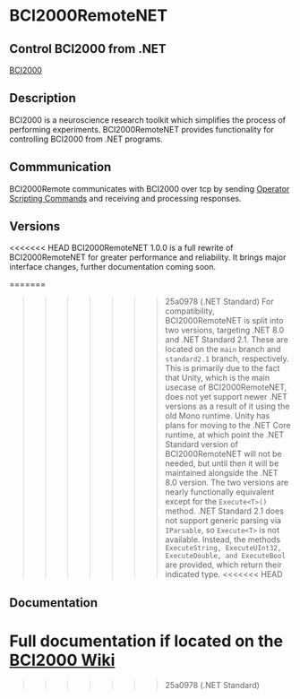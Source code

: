 BCI2000RemoteNET
===
Control BCI2000 from .NET
---

[BCI2000](https://www.BCI2000.org)

Description
---
BCI2000 is a neuroscience research toolkit which simplifies the process of performing experiments. BCI2000RemoteNET provides functionality for controlling BCI2000 from .NET programs.

Commmunication
---
BCI2000Remote communicates with BCI2000 over tcp by sending [Operator Scripting Commands](https://www.bci2000.org/mediawiki/index.php/User_Reference:Operator_Module_Scripting) and receiving and processing responses.

Versions
---

<<<<<<< HEAD
BCI2000RemoteNET 1.0.0 is a full rewrite of BCI2000RemoteNET for greater performance and reliability. It brings major interface changes, further documentation coming soon.

=======
>>>>>>> 25a0978 (.NET Standard)
For compatibility, BCI2000RemoteNET is split into two versions, targeting .NET 8.0 and .NET Standard 2.1. These are located on the `main` branch and `standard2.1` branch, respectively. 
This is primarily due to the fact that Unity, which is the main usecase of BCI2000RemoteNET, does not yet support newer .NET versions as a result of it using the old Mono runtime.
Unity has plans for moving to the .NET Core runtime, at which point the .NET Standard version of BCI2000RemoteNET will not be needed, but until then it will be maintained alongside the .NET 8.0 version.
The two versions are nearly functionally equivalent except for the `Execute<T>()` method. .NET Standard 2.1 does not support generic parsing via `IParsable`, so `Execute<T>` is not available. 
Instead, the methods `ExecuteString, ExecuteUInt32, ExecuteDouble, and ExecuteBool` are provided, which return their indicated type. 
<<<<<<< HEAD

Documentation
---

Full documentation if located on the [BCI2000 Wiki](https://www.bci2000.org/mediawiki/index.php/Contributions:BCI2000RemoteNET)
=======
>>>>>>> 25a0978 (.NET Standard)
